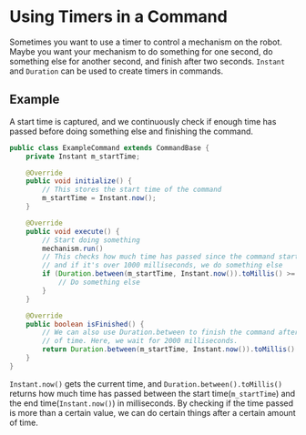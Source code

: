 Using Timers in a Command
===
Sometimes you want to use a timer to control a mechanism on the robot. Maybe you want your mechanism to do something for one second, do something else for another second, and finish after two seconds. `Instant` and `Duration` can be used to create timers in commands.

Example
---
A start time is captured, and we continuously check if enough time has passed before doing something else and finishing the command.
```java
public class ExampleCommand extends CommandBase {
	private Instant m_startTime;

	@Override
	public void initialize() {
		// This stores the start time of the command
		m_startTime = Instant.now();
	}

	@Override
	public void execute() {
		// Start doing something
		mechanism.run()
		// This checks how much time has passed since the command started,
		// and if it's over 1000 milliseconds, we do something else
		if (Duration.between(m_startTime, Instant.now()).toMillis() >= 1000) {
			// Do something else
		}
	}

	@Override
	public boolean isFinished() {
		// We can also use Duration.between to finish the command after a certain amount
		// of time. Here, we wait for 2000 milliseconds.
		return Duration.between(m_startTime, Instant.now()).toMillis() >= 2000;
	}
}
```
`Instant.now()` gets the current time, and `Duration.between().toMillis()` returns how much time has passed between the start time(`m_startTime`) and the end time(`Instant.now()`) in milliseconds. By checking if the time passed is more than a certain value, we can do certain things after a certain amount of time.